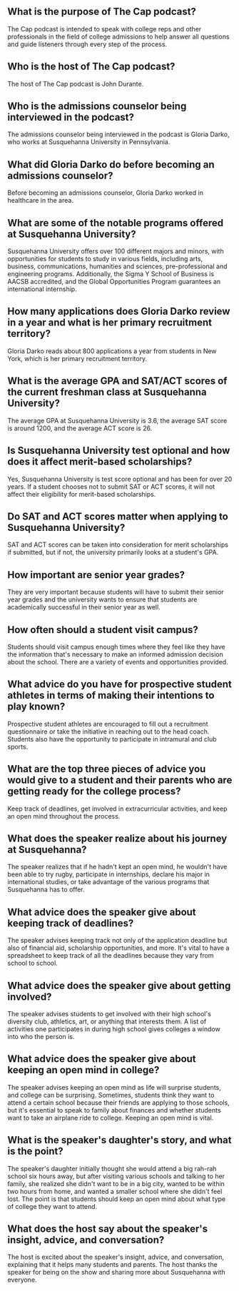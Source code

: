 ## What is the purpose of The Cap podcast?
The Cap podcast is intended to speak with college reps and other professionals in the field of college admissions to help answer all questions and guide listeners through every step of the process.

## Who is the host of The Cap podcast?
The host of The Cap podcast is John Durante.

## Who is the admissions counselor being interviewed in the podcast?
The admissions counselor being interviewed in the podcast is Gloria Darko, who works at Susquehanna University in Pennsylvania.

## What did Gloria Darko do before becoming an admissions counselor?
Before becoming an admissions counselor, Gloria Darko worked in healthcare in the area. 

## What are some of the notable programs offered at Susquehanna University?
Susquehanna University offers over 100 different majors and minors, with opportunities for students to study in various fields, including arts, business, communications, humanities and sciences, pre-professional and engineering programs. Additionally, the Sigma Y School of Business is AACSB accredited, and the Global Opportunities Program guarantees an international internship.

## How many applications does Gloria Darko review in a year and what is her primary recruitment territory?
Gloria Darko reads about 800 applications a year from students in New York, which is her primary recruitment territory.

## What is the average GPA and SAT/ACT scores of the current freshman class at Susquehanna University?
The average GPA at Susquehanna University is 3.6, the average SAT score is around 1200, and the average ACT score is 26.

## Is Susquehanna University test optional and how does it affect merit-based scholarships?
Yes, Susquehanna University is test score optional and has been for over 20 years. If a student chooses not to submit SAT or ACT scores, it will not affect their eligibility for merit-based scholarships.

## Do SAT and ACT scores matter when applying to Susquehanna University?
SAT and ACT scores can be taken into consideration for merit scholarships if submitted, but if not, the university primarily looks at a student's GPA.

## How important are senior year grades?
They are very important because students will have to submit their senior year grades and the university wants to ensure that students are academically successful in their senior year as well.

## How often should a student visit campus?
Students should visit campus enough times where they feel like they have the information that's necessary to make an informed admission decision about the school. There are a variety of events and opportunities provided.

## What advice do you have for prospective student athletes in terms of making their intentions to play known?
Prospective student athletes are encouraged to fill out a recruitment questionnaire or take the initiative in reaching out to the head coach. Students also have the opportunity to participate in intramural and club sports.

## What are the top three pieces of advice you would give to a student and their parents who are getting ready for the college process?
Keep track of deadlines, get involved in extracurricular activities, and keep an open mind throughout the process.

## What does the speaker realize about his journey at Susquehanna?
The speaker realizes that if he hadn't kept an open mind, he wouldn't have been able to try rugby, participate in internships, declare his major in international studies, or take advantage of the various programs that Susquehanna has to offer.

## What advice does the speaker give about keeping track of deadlines?
The speaker advises keeping track not only of the application deadline but also of financial aid, scholarship opportunities, and more. It's vital to have a spreadsheet to keep track of all the deadlines because they vary from school to school.

## What advice does the speaker give about getting involved?
The speaker advises students to get involved with their high school's diversity club, athletics, art, or anything that interests them. A list of activities one participates in during high school gives colleges a window into who the person is.

## What advice does the speaker give about keeping an open mind in college?
The speaker advises keeping an open mind as life will surprise students, and college can be surprising. Sometimes, students think they want to attend a certain school because their friends are applying to those schools, but it's essential to speak to family about finances and whether students want to take an airplane ride to college. Keeping an open mind is vital.

## What is the speaker's daughter's story, and what is the point?
The speaker's daughter initially thought she would attend a big rah-rah school six hours away, but after visiting various schools and talking to her family, she realized she didn't want to be in a big city, wanted to be within two hours from home, and wanted a smaller school where she didn't feel lost. The point is that students should keep an open mind about what type of college they want to attend.

## What does the host say about the speaker's insight, advice, and conversation?
The host is excited about the speaker's insight, advice, and conversation, explaining that it helps many students and parents. The host thanks the speaker for being on the show and sharing more about Susquehanna with everyone.

